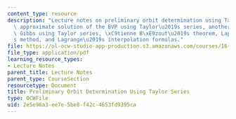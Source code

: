```yaml
---
content_type: resource
description: "Lecture notes on preliminary orbit determination using Taylor series,\
  \ approximate solution of the BVP using Taylor\u2019s series, another method of\
  \ Gibbs using Taylor series, \xC9tienne B\xE9zout\u2019s theorem, Laplace\u2019\
  s method, and Lagrange\u2019s interpolation formulas."
file: https://ol-ocw-studio-app-production.s3.amazonaws.com/courses/16-346-astrodynamics-fall-2008/2e5e96a3ee7e5be8f42c4653fd9395ca_lec_18.pdf
file_type: application/pdf
learning_resource_types:
- Lecture Notes
parent_title: Lecture Notes
parent_type: CourseSection
resourcetype: Document
title: Preliminary Orbit Determination Using Taylor Series
type: OCWFile
uid: 2e5e96a3-ee7e-5be8-f42c-4653fd9395ca
---
```

